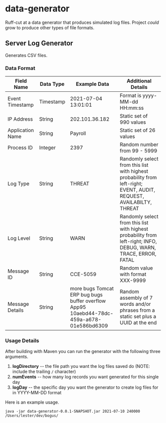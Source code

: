 # data-generator

Ruff-cut at a data generator that produces simulated log files.  Project _could_ grow to 
produce other types of file formats.

## Server Log Generator

Generates CSV files.

### Data Format

Field Name        | Data Type | Example Data | Additional Details
----------------- | --------- | ------------ | ------------------
Event Timestamp   | Timestamp | 2021-07-04 13:01:01 | Format is yyyy-MM-dd HH:mm:ss
IP Address        | String    | 202.101.36.182 | Static set of 990 values
Application Name  | String    | Payroll | Static set of 26 values
Process ID        | Integer   | 2397 | Random number from 99 - 5999
Log Type          | String    | THREAT | Randomly select from this list with highest probability from left-right; EVENT, AUDIT, REQUEST, AVAILABILTY, THREAT
Log Level         | String    | WARN | Randomly select from this list with highest probability from left-right; INFO, DEBUG, WARN, TRACE, ERROR, FATAL
Message ID        | String    | CCE-5059 | Random value with format XXX-9999
Message Details   | String    | more bugs Tomcat ERP bug bugs buffer overflow App95 10aebd44-78dc-459a-a678-01e586bd6309 | Random assembly of 7 words and/or phrases from a static set plus a UUID at the end

### Usage Details

After building with Maven you can run the generator with the following three arguments.
1. **logDirectory** -- the file path you want the log files saved do (NOTE: include the trailing `/` character)
2. **numEvents** -- how many log records you want generated for this single day
3. **logDay** -- the specific day you want the generator to create log files for in YYYY-MM-DD format

Here is an example usage.

`java -jar data-generator-0.0.1-SNAPSHOT.jar 2021-07-10 240000 /Users/lester/dev/bogus/`


